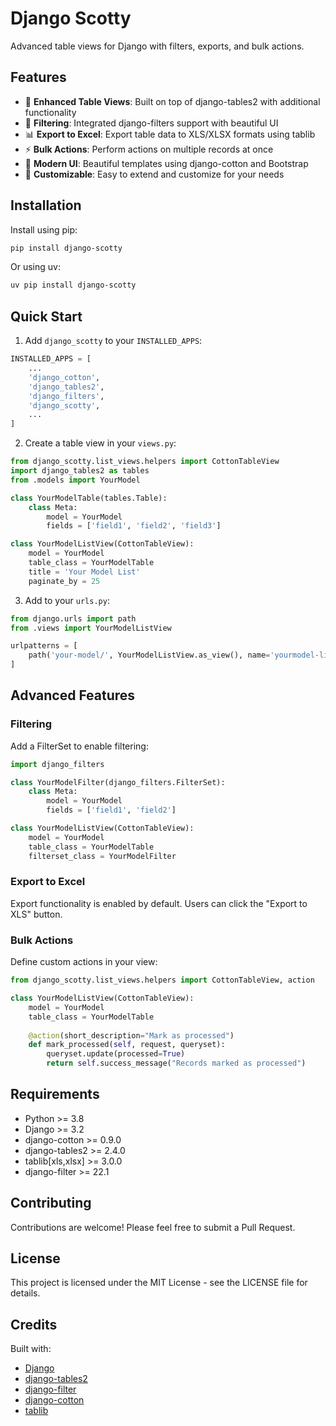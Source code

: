 # Django Scotty

Advanced table views for Django with filters, exports, and bulk actions.

## Features

- 🚀 **Enhanced Table Views**: Built on top of django-tables2 with additional functionality
- 🎯 **Filtering**: Integrated django-filters support with beautiful UI
- 📊 **Export to Excel**: Export table data to XLS/XLSX formats using tablib
- ⚡ **Bulk Actions**: Perform actions on multiple records at once
- 🎨 **Modern UI**: Beautiful templates using django-cotton and Bootstrap
- 🔧 **Customizable**: Easy to extend and customize for your needs

## Installation

Install using pip:

```bash
pip install django-scotty
```

Or using uv:

```bash
uv pip install django-scotty
```

## Quick Start

1. Add `django_scotty` to your `INSTALLED_APPS`:

```python
INSTALLED_APPS = [
    ...
    'django_cotton',
    'django_tables2',
    'django_filters',
    'django_scotty',
    ...
]
```

2. Create a table view in your `views.py`:

```python
from django_scotty.list_views.helpers import CottonTableView
import django_tables2 as tables
from .models import YourModel

class YourModelTable(tables.Table):
    class Meta:
        model = YourModel
        fields = ['field1', 'field2', 'field3']

class YourModelListView(CottonTableView):
    model = YourModel
    table_class = YourModelTable
    title = 'Your Model List'
    paginate_by = 25
```

3. Add to your `urls.py`:

```python
from django.urls import path
from .views import YourModelListView

urlpatterns = [
    path('your-model/', YourModelListView.as_view(), name='yourmodel-list'),
]
```

## Advanced Features

### Filtering

Add a FilterSet to enable filtering:

```python
import django_filters

class YourModelFilter(django_filters.FilterSet):
    class Meta:
        model = YourModel
        fields = ['field1', 'field2']

class YourModelListView(CottonTableView):
    model = YourModel
    table_class = YourModelTable
    filterset_class = YourModelFilter
```

### Export to Excel

Export functionality is enabled by default. Users can click the "Export to XLS" button.

### Bulk Actions

Define custom actions in your view:

```python
from django_scotty.list_views.helpers import CottonTableView, action

class YourModelListView(CottonTableView):
    model = YourModel
    table_class = YourModelTable
    
    @action(short_description="Mark as processed")
    def mark_processed(self, request, queryset):
        queryset.update(processed=True)
        return self.success_message("Records marked as processed")
```

## Requirements

- Python >= 3.8
- Django >= 3.2
- django-cotton >= 0.9.0
- django-tables2 >= 2.4.0
- tablib[xls,xlsx] >= 3.0.0
- django-filter >= 22.1

## Contributing

Contributions are welcome! Please feel free to submit a Pull Request.

## License

This project is licensed under the MIT License - see the LICENSE file for details.

## Credits

Built with:
- [Django](https://www.djangoproject.com/)
- [django-tables2](https://django-tables2.readthedocs.io/)
- [django-filter](https://django-filter.readthedocs.io/)
- [django-cotton](https://django-cotton.com/)
- [tablib](https://tablib.readthedocs.io/)
